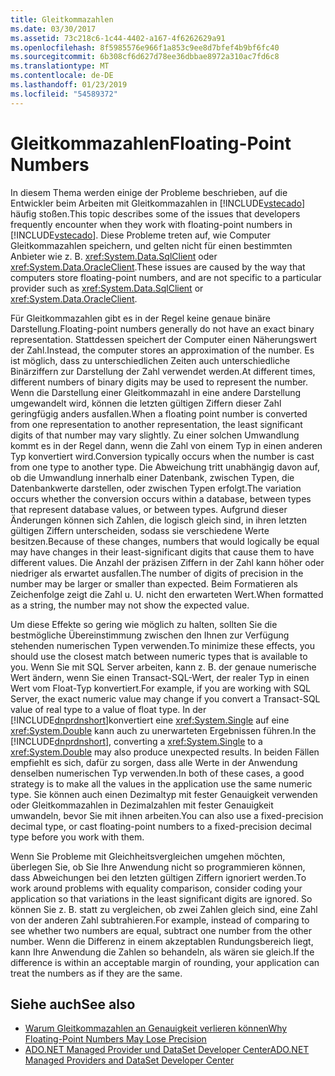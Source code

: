 ```yaml
---
title: Gleitkommazahlen
ms.date: 03/30/2017
ms.assetid: 73c218c6-1c44-4402-a167-4f6262629a91
ms.openlocfilehash: 8f5985576e966f1a853c9ee8d7bfef4b9bf6fc40
ms.sourcegitcommit: 6b308cf6d627d78ee36dbbae8972a310ac7fd6c8
ms.translationtype: MT
ms.contentlocale: de-DE
ms.lasthandoff: 01/23/2019
ms.locfileid: "54589372"
---
```

# <a name="floating-point-numbers"></a><span data-ttu-id="81d0e-102">Gleitkommazahlen</span><span class="sxs-lookup"><span data-stu-id="81d0e-102">Floating-Point Numbers</span></span>
<span data-ttu-id="81d0e-103">In diesem Thema werden einige der Probleme beschrieben, auf die Entwickler beim Arbeiten mit Gleitkommazahlen in [!INCLUDE[vstecado](../../../../includes/vstecado-md.md)] häufig stoßen.</span><span class="sxs-lookup"><span data-stu-id="81d0e-103">This topic describes some of the issues that developers frequently encounter when they work with floating-point numbers in [!INCLUDE[vstecado](../../../../includes/vstecado-md.md)].</span></span> <span data-ttu-id="81d0e-104">Diese Probleme treten auf, wie Computer Gleitkommazahlen speichern, und gelten nicht für einen bestimmten Anbieter wie z. B. <xref:System.Data.SqlClient> oder <xref:System.Data.OracleClient>.</span><span class="sxs-lookup"><span data-stu-id="81d0e-104">These issues are caused by the way that computers store floating-point numbers, and are not specific to a particular provider such as <xref:System.Data.SqlClient> or <xref:System.Data.OracleClient>.</span></span>  
  
 <span data-ttu-id="81d0e-105">Für Gleitkommazahlen gibt es in der Regel keine genaue binäre Darstellung.</span><span class="sxs-lookup"><span data-stu-id="81d0e-105">Floating-point numbers generally do not have an exact binary representation.</span></span> <span data-ttu-id="81d0e-106">Stattdessen speichert der Computer einen Näherungswert der Zahl.</span><span class="sxs-lookup"><span data-stu-id="81d0e-106">Instead, the computer stores an approximation of the number.</span></span> <span data-ttu-id="81d0e-107">Es ist möglich, dass zu unterschiedlichen Zeiten auch unterschiedliche Binärziffern zur Darstellung der Zahl verwendet werden.</span><span class="sxs-lookup"><span data-stu-id="81d0e-107">At different times, different numbers of binary digits may be used to represent the number.</span></span> <span data-ttu-id="81d0e-108">Wenn die Darstellung einer Gleitkommazahl in eine andere Darstellung umgewandelt wird, können die letzten gültigen Ziffern dieser Zahl geringfügig anders ausfallen.</span><span class="sxs-lookup"><span data-stu-id="81d0e-108">When a floating point number is converted from one representation to another representation, the least significant digits of that number may vary slightly.</span></span> <span data-ttu-id="81d0e-109">Zu einer solchen Umwandlung kommt es in der Regel dann, wenn die Zahl von einem Typ in einen anderen Typ konvertiert wird.</span><span class="sxs-lookup"><span data-stu-id="81d0e-109">Conversion typically occurs when the number is cast from one type to another type.</span></span> <span data-ttu-id="81d0e-110">Die Abweichung tritt unabhängig davon auf, ob die Umwandlung innerhalb einer Datenbank, zwischen Typen, die Datenbankwerte darstellen, oder zwischen Typen erfolgt.</span><span class="sxs-lookup"><span data-stu-id="81d0e-110">The variation occurs whether the conversion occurs within a database, between types that represent database values, or between types.</span></span> <span data-ttu-id="81d0e-111">Aufgrund dieser Änderungen können sich Zahlen, die logisch gleich sind, in ihren letzten gültigen Ziffern unterscheiden, sodass sie verschiedene Werte besitzen.</span><span class="sxs-lookup"><span data-stu-id="81d0e-111">Because of these changes, numbers that would logically be equal may have changes in their least-significant digits that cause them to have different values.</span></span> <span data-ttu-id="81d0e-112">Die Anzahl der präzisen Ziffern in der Zahl kann höher oder niedriger als erwartet ausfallen.</span><span class="sxs-lookup"><span data-stu-id="81d0e-112">The number of digits of precision in the number may be larger or smaller than expected.</span></span> <span data-ttu-id="81d0e-113">Beim Formatieren als Zeichenfolge zeigt die Zahl u. U. nicht den erwarteten Wert.</span><span class="sxs-lookup"><span data-stu-id="81d0e-113">When formatted as a string, the number may not show the expected value.</span></span>  
  
 <span data-ttu-id="81d0e-114">Um diese Effekte so gering wie möglich zu halten, sollten Sie die bestmögliche Übereinstimmung zwischen den Ihnen zur Verfügung stehenden numerischen Typen verwenden.</span><span class="sxs-lookup"><span data-stu-id="81d0e-114">To minimize these effects, you should use the closest match between numeric types that is available to you.</span></span> <span data-ttu-id="81d0e-115">Wenn Sie mit SQL Server arbeiten, kann z. B. der genaue numerische Wert ändern, wenn Sie einen Transact-SQL-Wert, der realer Typ in einen Wert vom Float-Typ konvertiert.</span><span class="sxs-lookup"><span data-stu-id="81d0e-115">For example, if you are working with SQL Server, the exact numeric value may change if you convert a Transact-SQL value of real type to a value of float type.</span></span> <span data-ttu-id="81d0e-116">In der [!INCLUDE[dnprdnshort](../../../../includes/dnprdnshort-md.md)]konvertiert eine <xref:System.Single> auf eine <xref:System.Double> kann auch zu unerwarteten Ergebnissen führen.</span><span class="sxs-lookup"><span data-stu-id="81d0e-116">In the [!INCLUDE[dnprdnshort](../../../../includes/dnprdnshort-md.md)], converting a <xref:System.Single> to a <xref:System.Double> may also produce unexpected results.</span></span> <span data-ttu-id="81d0e-117">In beiden Fällen empfiehlt es sich, dafür zu sorgen, dass alle Werte in der Anwendung denselben numerischen Typ verwenden.</span><span class="sxs-lookup"><span data-stu-id="81d0e-117">In both of these cases, a good strategy is to make all the values in the application use the same numeric type.</span></span> <span data-ttu-id="81d0e-118">Sie können auch einen Dezimaltyp mit fester Genauigkeit verwenden oder Gleitkommazahlen in Dezimalzahlen mit fester Genauigkeit umwandeln, bevor Sie mit ihnen arbeiten.</span><span class="sxs-lookup"><span data-stu-id="81d0e-118">You can also use a fixed-precision decimal type, or cast floating-point numbers to a fixed-precision decimal type before you work with them.</span></span>  
  
 <span data-ttu-id="81d0e-119">Wenn Sie Probleme mit Gleichheitsvergleichen umgehen möchten, überlegen Sie, ob Sie Ihre Anwendung nicht so programmieren können, dass Abweichungen bei den letzten gültigen Ziffern ignoriert werden.</span><span class="sxs-lookup"><span data-stu-id="81d0e-119">To work around problems with equality comparison, consider coding your application so that variations in the least significant digits are ignored.</span></span> <span data-ttu-id="81d0e-120">So können Sie z. B. statt zu vergleichen, ob zwei Zahlen gleich sind, eine Zahl von der anderen Zahl subtrahieren.</span><span class="sxs-lookup"><span data-stu-id="81d0e-120">For example, instead of comparing to see whether two numbers are equal, subtract one number from the other number.</span></span> <span data-ttu-id="81d0e-121">Wenn die Differenz in einem akzeptablen Rundungsbereich liegt, kann Ihre Anwendung die Zahlen so behandeln, als wären sie gleich.</span><span class="sxs-lookup"><span data-stu-id="81d0e-121">If the difference is within an acceptable margin of rounding, your application can treat the numbers as if they are the same.</span></span>  
  
## <a name="see-also"></a><span data-ttu-id="81d0e-122">Siehe auch</span><span class="sxs-lookup"><span data-stu-id="81d0e-122">See also</span></span>
- [<span data-ttu-id="81d0e-123">Warum Gleitkommazahlen an Genauigkeit verlieren können</span><span class="sxs-lookup"><span data-stu-id="81d0e-123">Why Floating-Point Numbers May Lose Precision</span></span>](https://msdn.microsoft.com/library/1acb1add-ac06-4134-a2fd-aff13d8c4c15)
- [<span data-ttu-id="81d0e-124">ADO.NET Managed Provider und DataSet Developer Center</span><span class="sxs-lookup"><span data-stu-id="81d0e-124">ADO.NET Managed Providers and DataSet Developer Center</span></span>](https://go.microsoft.com/fwlink/?LinkId=217917)

